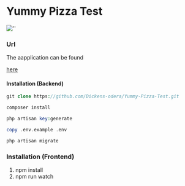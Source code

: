# Yummy Pizza Test

![''](/uploads/pizza1.png "Pizza")

### Url
<p>The aapplication can be found</p> 

 [here](https://yummy-pizza-store.herokuapp.com)
 
#### Installation (Backend)
```php
git clone https://github.com/Dickens-odera/Yummy-Pizza-Test.git
```
```php
composer install
```
```php
php artisan key:generate
```
```php
copy .env.example .env
```
```php
php artisan migrate
```
### Installation (Frontend)
1. npm install
2. npm run watch

